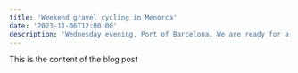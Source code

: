 ```yaml
---
title: 'Weekend gravel cycling in Menorca'
date: '2023-11-06T12:00:00'
description: 'Wednesday evening, Port of Barcelona. We are ready for a ten hour long ferry ride. After locking the bicycles, we try to make ourselves comfortable in the seats and get some sleep. We have four days in Menorca ahead of us. According to the forecast they will be very windy, cloudy and rainy.'
---
```


This is the content of the blog post

